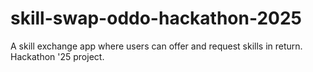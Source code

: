 # skill-swap-oddo-hackathon-2025
A skill exchange app where users can offer and request skills in return. Hackathon '25 project.
